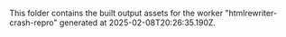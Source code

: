 This folder contains the built output assets for the worker "htmlrewriter-crash-repro" generated at 2025-02-08T20:26:35.190Z.